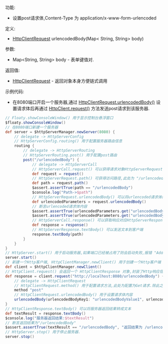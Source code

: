 功能:

+ 设置post请求体,Content-Type 为 application/x-www-form-urlencoded

定义:

+ [HttpClientRequest](/API/Network/HttpClient/HttpClientRequest/README.md) urlencodedBody(Map<
  String, String> body)

参数:

+ Map<String, String> body - 表单键值对.

返回值:

+ [HttpClientRequest](/API/Network/HttpClient/HttpClientRequest/README.md) - 返回对象本身方便链式调用

示例代码:

+ 在8080端口开启一个服务器,通过
  [HttpClientRequest.urlencodedBody()](/API/Network/HttpClient/HttpClientRequest/README.md?id=urlencodedBody)
  设置请求体后再通过 [HttpClient.request()](/API/Network/HttpClient/HttpClient/README.md?id=request)
  方法发送post请求到该服务器.

```groovy
// Floaty.showConsoleWindow() 用于显示控制台悬浮窗口
$floaty.showConsoleWindow()
// 在8080端口新建一个服务器
def server = $httpServerManager.newServer(8080) {
    // delegate -> HttpServerConfig
    // HttpServerConfig.routing() 用于配置服务器路由信息
    routing {
        // delegate -> HttpServerRouting
        // HttpServerRouting.post() 用于配置post路由
        post("/urlencodedBody") {
            // delegate -> HttpServerCall
            // HttpServerCall.request() 可以获得请求对象HttpServerRequest
            def request = request()
            // HttpServerRequest.path() 可获得访问路径,此处为 "/urlencodedBody"
            def path = request.path()
            $assert.assertTrue(path == "/urlencodedBody")
            $console.log("Path->$path")
            // HttpServerRequest.urlencodedBody() 可以将urlencoded请求体内容转成 JSONObject
            def urlencodedParameters = request.urlencodedBody()
            // 断言urlencoded请求体内容
            $assert.assertTrue(urlencodedParameters.get("urlencodedBodyKey1") == "urlencodedBodyValue1", "urlencodedBodyKey1")
            $assert.assertTrue(urlencodedParameters.get("urlencodedBodyKey2") == "urlencodedBodyValue2", "urlencodedBodyKey2")
            // HttpServerCall.response() 可以获取响应对应HttpServerResponse
            def response = response()
            // HttpServerResponse.textBody() 可以发送文本到客户端
            response.textBody(path)
        }
    }
}
// HttpServer.start() 用于启动服务器,如果端口已经被占用了则会启动失败,报错 "Address already in use"
server.start()
// 新建一个Http客户端, HttpClientManager.newClient() 用于创建一个Http客户端
def client = $httpClientManager.newClient()
// HttpClient.request() 会返回一个 HttpClientResponse 对象,封装了Http响应信息
def response = client.request("http://localhost:8080/urlencodedBody") {
    // delegate -> HttpClientRequest
    // HttpClientRequest.method() 用于配置请求方法,此处为配置为Get请求.除此之外,还有post,put,patch,delete,head,options等方法
    method "post"
    // HttpClientRequest.urlencodedBody() 用于设置请求体内容
    urlencodedBody(urlencodedBodyKey1: "urlencodedBodyValue1", urlencodedBodyKey2: "urlencodedBodyValue2")
}
// HttpClientResponse.textBody() 可以将服务器返回结果转成文本
def textResult = response.textBody()
$console.log("服务器返回结果:$textResult")
// 断言返回结果为"/urlencodedBody"
$assert.assertTrue(textResult == "/urlencodedBody", "返回结果为 /urlencodedBody")
// HttpServer.stop() 用于停止服务器.
server.stop()
```